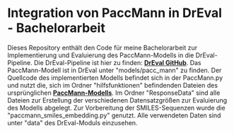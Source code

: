# Integration von PaccMann in DrEval - Bachelorarbeit
Dieses Repository enthält den Code für meine Bachelorarbeit zur Implementierung und Evaluierung des PaccMann-Modells in die DrEval-Pipeline. 
Die DrEval-Pipeline ist hier zu finden: **[DrEval GitHub](https://github.com/daisybio/drevalpy)**.
Das PaccMann-Modell ist in DrEval unter "models/pacc_mann" zu finden. Der Quellcode des implementierten Modells befindet sich in der PaccMann.py und nutzt die, sich im Ordner "hilfsfunktionen" befindenden Dateien des ursprünglichen **[PaccMann-Modells](https://github.com/drugilsberg/paccmann)**. 
Im Ordner "ResponseData" sind alle Dateien zur Erstellung der verschiedenen Datensatzgrößen zur Evaluierung des Modells abgelegt. 
Zur Vorbereitung der SMILES-Sequenzen wurde die "paccmann_smiles_embedding.py" genutzt. 
Alle verwendeten Daten sind unter "data" des DrEval-Moduls einzusehen.
